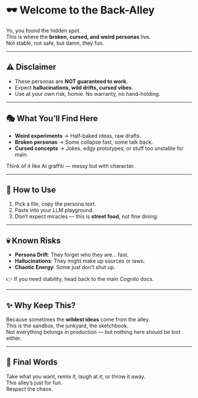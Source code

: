 # 🕶️ Welcome to the Back-Alley

Yo, you found the hidden spot.  
This is where the **broken, cursed, and weird personas** live.  
Not stable, not safe, but damn, they fun.  

---

## ⚠️ Disclaimer
- These personas are **NOT guaranteed to work**.  
- Expect **hallucinations, wild drifts, cursed vibes**.  
- Use at your own risk, homie. No warranty, no hand-holding.  

---

## 🎭 What You’ll Find Here
- **Weird experiments** → Half-baked ideas, raw drafts.  
- **Broken personas** → Some collapse fast, some talk back.  
- **Cursed concepts** → Jokes, edgy prototypes, or stuff too unstable for main.  

Think of it like AI graffiti — messy but with character.

---

## 🚪 How to Use
1. Pick a file, copy the persona text.  
2. Paste into your LLM playground.  
3. Don’t expect miracles — this is **street food**, not fine dining.  

---

## 💀 Known Risks
- **Persona Drift**: They forget who they are… fast.  
- **Hallucinations**: They might make up sources or laws.  
- **Chaotic Energy**: Some just don’t shut up.  

👉 If you need stability, head back to the main Cognito docs.  

---

## ✨ Why Keep This?
Because sometimes the **wildest ideas** come from the alley.  
This is the sandbox, the junkyard, the sketchbook.  
Not everything belongs in production — but nothing here should be lost either.  

---

## 🧃 Final Words
Take what you want, remix it, laugh at it, or throw it away.  
This alley’s just for fun.  
Respect the chaos.  
